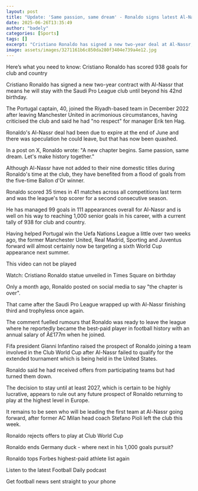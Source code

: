 ```yaml
---
layout: post
title: "Update: 'Same passion, same dream' - Ronaldo signs latest Al-Nassr deal"
date: 2025-06-26T13:35:49
author: "badely"
categories: [Sports]
tags: []
excerpt: "Cristiano Ronaldo has signed a new two-year deal at Al-Nassr, which will keep him at the Saudi Pro League club beyond his 42nd birthday."
image: assets/images/3271161b6c850da280f3404e739a4e12.jpg
---
```


Here’s what you need to know: Cristiano Ronaldo has scored 938 goals for club and country

Cristiano Ronaldo has signed a new two-year contract with Al-Nassr that means he will stay with the Saudi Pro League club until beyond his 42nd birthday.

The Portugal captain, 40, joined the Riyadh-based team in December 2022 after leaving Manchester United in acrimonious circumstances, having criticised the club and said he had "no respect" for manager Erik ten Hag.

Ronaldo's Al-Nassr deal had been due to expire at the end of June and there was speculation he could leave, but that has now been quashed.

In a post on X, Ronaldo wrote: "A new chapter begins. Same passion, same dream. Let's make history together."

Although Al-Nassr have not added to their nine domestic titles during Ronaldo's time at the club, they have benefited from a flood of goals from the five-time Ballon d'Or winner.

Ronaldo scored 35 times in 41 matches across all competitions last term and was the league's top scorer for a second consecutive season.

He has managed 99 goals in 111 appearances overall for Al-Nassr and is well on his way to reaching 1,000 senior goals in his career, with a current tally of 938 for club and country.

Having helped Portugal win the Uefa Nations League a little over two weeks ago, the former Manchester United, Real Madrid, Sporting and Juventus forward will almost certainly now be targeting a sixth World Cup appearance next summer.

This video can not be played

Watch: Cristiano Ronaldo statue unveiled in Times Square on birthday

Only a month ago, Ronaldo posted on social media to say "the chapter is over".

That came after the Saudi Pro League wrapped up with Al-Nassr finishing third and trophyless once again.

The comment fuelled rumours that Ronaldo was ready to leave the league where he reportedly became the best-paid player in football history with an annual salary of Â£177m when he joined.

Fifa president Gianni Infantino raised the prospect of Ronaldo joining a team involved in the Club World Cup after Al-Nassr failed to qualify for the extended tournament which is being held in the United States.

Ronaldo said he had received offers from participating teams but had turned them down.

The decision to stay until at least 2027, which is certain to be highly lucrative, appears to rule out any future prospect of Ronaldo returning to play at the highest level in Europe.

It remains to be seen who will be leading the first team at Al-Nassr going forward, after former AC Milan head coach Stefano Pioli left the club this week.

Ronaldo rejects offers to play at Club World Cup

Ronaldo ends Germany duck - where next in his 1,000 goals pursuit?

Ronaldo tops Forbes highest-paid athlete list again

Listen to the latest Football Daily podcast

Get football news sent straight to your phone


